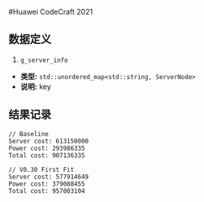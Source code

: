 #Huawei CodeCraft 2021

## 数据定义
1. `g_server_info`
- **类型:** `std::unordered_map<std::string, ServerNode>`
- **说明:** key


## 结果记录
```text
// Baseline
Server cost: 613150000
Power cost: 293986335
Total cost: 907136335

// V0.30 First Fit
Server cost: 577914649
Power cost: 379088455
Total cost: 957003104
```